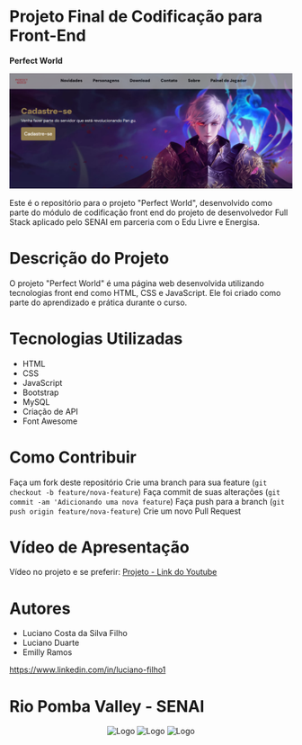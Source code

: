 # Projeto Final de Codificação para Front-End

**Perfect World**

<p align="center">
    <img src="imagem.png" alt="Logo">
</p>

Este é o repositório para o projeto "Perfect World", desenvolvido como parte do módulo de codificação front end do projeto de desenvolvedor Full Stack aplicado pelo SENAI em parceria com o Edu Livre e Energisa.

# Descrição do Projeto

O projeto "Perfect World" é uma página web desenvolvida utilizando tecnologias front end como HTML, CSS e JavaScript. Ele foi criado como parte do aprendizado e prática durante o curso.

# Tecnologias Utilizadas

- HTML
- CSS
- JavaScript
- Bootstrap
- MySQL
- Criação de API
- Font Awesome

# Como Contribuir
Faça um fork deste repositório
Crie uma branch para sua feature (`git checkout -b feature/nova-feature`)
Faça commit de suas alterações (`git commit -am 'Adicionando uma nova feature`)
Faça push para a branch (`git push origin feature/nova-feature`)
Crie um novo Pull Request


# Vídeo de Apresentação
Vídeo no projeto e se preferir: [Projeto - Link do Youtube](https://youtu.be/oi_CPjHT1gI)

# Autores

- Luciano Costa da Silva Filho
- Luciano Duarte
- Emilly Ramos

https://www.linkedin.com/in/luciano-filho1

# Rio Pomba Valley - SENAI 

<p align="center">
    <img src="https://lh6.googleusercontent.com/proxy/qQbvb0Tf0mQZ5M6MFkiAxKJCfQ5hVANy2leKNGJ1BgqsfwBf_ukHRhFKMc1_CrvNrlgiDNNiMkrKFvBKGC_EjgftmE-PV9tQJJXoNf_OsykkYwtITGWh0Z3AucUSRO7teA1kCQ" width="280px" height="280px" alt="Logo">
    <img src="https://encrypted-tbn0.gstatic.com/images?q=tbn:ANd9GcRmkxuj3xAHq9Z6IRPfuuUGrpf4N31qsUsOM9dAy3RvvQ&s" width="280px" height="280px" alt="Logo">
    <img src="https://encrypted-tbn0.gstatic.com/images?q=tbn:ANd9GcSii8p8MOcd9omOxf3sP6HvlwM098roloMZPgs-elCUQQ&s" width="280px" height="280px" alt="Logo">
</p>